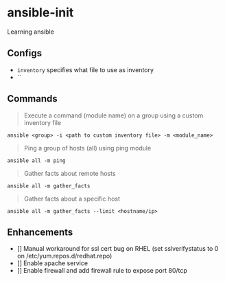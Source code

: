 # ansible-init
Learning ansible

## Configs
- `inventory` specifies what file to use as inventory
- ``

## Commands
> Execute a command (module name) on a group using a custom inventory file
```
ansible <group> -i <path to custom inventory file> -m <module_name>
```

> Ping a group of hosts (all) using ping module
```
ansible all -m ping
```

> Gather facts about remote hosts 
```
ansible all -m gather_facts
```

> Gather facts about a specific host
```
ansible all -m gather_facts --limit <hostname/ip>
```

## Enhancements
- [] Manual workaround for ssl cert bug on RHEL (set sslverifystatus to 0 on /etc/yum.repos.d/redhat.repo)
- [] Enable apache service
- [] Enable firewall and add firewall rule to expose port 80/tcp
